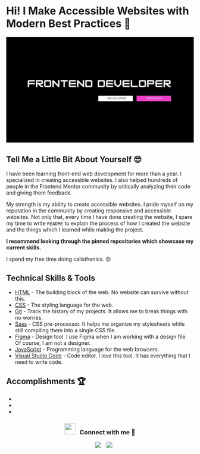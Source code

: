 # Hi! I Make Accessible Websites with Modern Best Practices :wave:

![banner](kush-banner1.jpg)

## Tell Me a Little Bit About Yourself :sunglasses:

I have been learning front-end web development for more than a year. I specialized in creating accessible websites. I also helped hundreds of people in the Frontend Mentor community by critically analyzing their code and giving them feedback.

My strength is my ability to create accessible websites. I pride myself on my reputation in the community by creating responsive and accessible websites. Not only that, every time I have done creating the website, I spare my time to write `README` to explain the process of how I created the website and the things which I learned while making the project.

**I recommend looking through the pinned repositories which showcase my current skills.**

I spend my free time doing calisthenics. :wink:

## Technical Skills & Tools

- [HTML](https://developer.mozilla.org/en-US/docs/Web/html) - The building block of the web. No website can survive without this.
- [CSS](https://developer.mozilla.org/en-US/docs/Web/css) - The styling language for the web.
- [Git](https://git-scm.com/) - Track the history of my projects. It allows me to break things with no worries.
- [Sass](https://sass-lang.com/) - CSS pre-processor. It helps me organize my stylesheets while still compiling them into a single CSS file.
- [Figma](https://www.figma.com/) - Design tool. I use Figma when I am working with a design file. Of course, I am not a designer.
- [JavaScript](https://developer.mozilla.org/en-US/docs/Web/javascript) - Programming language for the web browsers.
- [Visual Studio Code](https://code.visualstudio.com/) - Code editor. I love this tool. It has everything that I need to write code.

## Accomplishments :trophy:

-
-
-


<h3 align="center" > <img src="https://media.giphy.com/media/iY8CRBdQXODJSCERIr/giphy.gif" width="30" height="30" style="margin-right: 10px;">Connect with me 🤝 </h3>

<p align="center">

 <div align="center"  class="icons-social" style="margin-left: 10px;">
        <a style="margin-left: 10px;"  target="_blank" href="https://www.linkedin.com/in/kushagra-x7">
			<img src="https://img.icons8.com/doodle/40/000000/linkedin--v2.png"></a>
        <a style="margin-left: 10px;" target="_blank" href="https://github.com/kush-x7">
		<img src="https://img.icons8.com/doodle/40/000000/github--v1.png"></a>
  </div>

</p>

